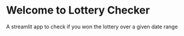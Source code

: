 # Welcome to Lottery Checker

A streamlit app to check if you won the lottery over a given date range
